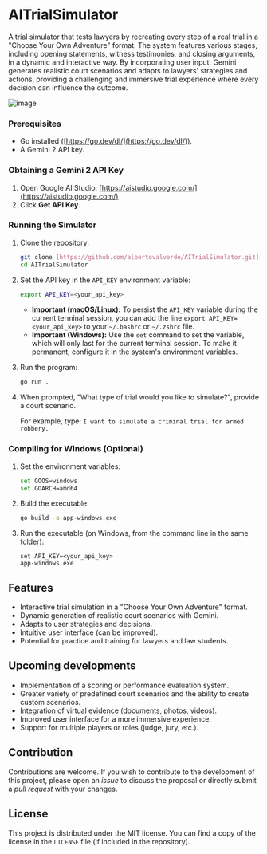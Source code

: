 # AITrialSimulator

A trial simulator that tests lawyers by recreating every step of a real trial in a "Choose Your Own Adventure" format. The system features various stages, including opening statements, witness testimonies, and closing arguments, in a dynamic and interactive way. By incorporating user input, Gemini generates realistic court scenarios and adapts to lawyers' strategies and actions, providing a challenging and immersive trial experience where every decision can influence the outcome.


![image](https://github.com/user-attachments/assets/c519fcb9-bfc0-425b-9f99-eef6540d9388)

### Prerequisites

*   Go installed ([https://go.dev/dl/](https://go.dev/dl/)).
*   A Gemini 2 API key.

### Obtaining a Gemini 2 API Key

1.  Open Google AI Studio: [https://aistudio.google.com/](https://aistudio.google.com/)
2.  Click **Get API Key**.

### Running the Simulator

1.  Clone the repository:

    ```bash
    git clone [https://github.com/albertovalverde/AITrialSimulator.git](https://github.com/albertovalverde/AITrialSimulator.git)
    cd AITrialSimulator
    ```

2.  Set the API key in the `API_KEY` environment variable:

    ```bash
    export API_KEY=<your_api_key>
    ```

    *   **Important (macOS/Linux):** To persist the `API_KEY` variable during the current terminal session, you can add the line `export API_KEY=<your_api_key>` to your `~/.bashrc` or `~/.zshrc` file.
    *   **Important (Windows):** Use the `set` command to set the variable, which will only last for the current terminal session. To make it permanent, configure it in the system's environment variables.

3.  Run the program:

    ```bash
    go run .
    ```

4.  When prompted, "What type of trial would you like to simulate?", provide a court scenario.

    For example, type: `I want to simulate a criminal trial for armed robbery.`

### Compiling for Windows (Optional)

1.  Set the environment variables:

    ```bash
    set GOOS=windows
    set GOARCH=amd64
    ```

2.  Build the executable:

    ```bash
    go build -o app-windows.exe
    ```

3.  Run the executable (on Windows, from the command line in the same folder):

    ```
    set API_KEY=<your_api_key>
    app-windows.exe
    ```

## Features

*   Interactive trial simulation in a "Choose Your Own Adventure" format.
*   Dynamic generation of realistic court scenarios with Gemini.
*   Adapts to user strategies and decisions.
*   Intuitive user interface (can be improved).
*   Potential for practice and training for lawyers and law students.

## Upcoming developments

*   Implementation of a scoring or performance evaluation system.
*   Greater variety of predefined court scenarios and the ability to create custom scenarios.
*   Integration of virtual evidence (documents, photos, videos).
*   Improved user interface for a more immersive experience.
*   Support for multiple players or roles (judge, jury, etc.).

## Contribution

Contributions are welcome. If you wish to contribute to the development of this project, please open an *issue* to discuss the proposal or directly submit a *pull request* with your changes.

## License

This project is distributed under the MIT license. You can find a copy of the license in the `LICENSE` file (if included in the repository).

